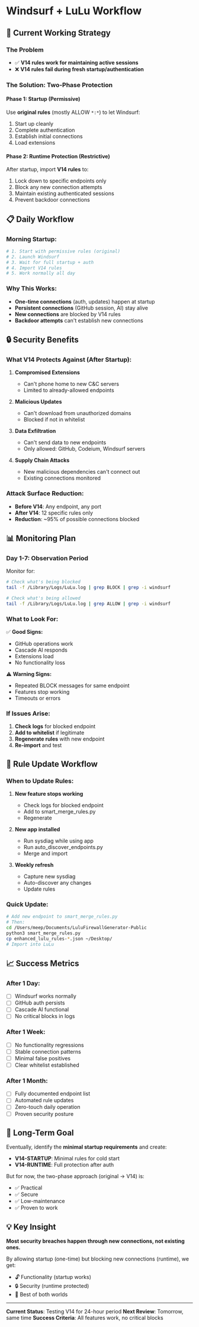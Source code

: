 # Windsurf + LuLu Workflow

## 🎯 Current Working Strategy

### The Problem
- ✅ **V14 rules work for maintaining active sessions**
- ❌ **V14 rules fail during fresh startup/authentication**

### The Solution: Two-Phase Protection

#### Phase 1: Startup (Permissive)
Use **original rules** (mostly ALLOW `*:*`) to let Windsurf:
1. Start up cleanly
2. Complete authentication
3. Establish initial connections
4. Load extensions

#### Phase 2: Runtime Protection (Restrictive)
After startup, import **V14 rules** to:
1. Lock down to specific endpoints only
2. Block any new connection attempts
3. Maintain existing authenticated sessions
4. Prevent backdoor connections

## 📋 Daily Workflow

### Morning Startup:
```bash
# 1. Start with permissive rules (original)
# 2. Launch Windsurf
# 3. Wait for full startup + auth
# 4. Import V14 rules
# 5. Work normally all day
```

### Why This Works:
- **One-time connections** (auth, updates) happen at startup
- **Persistent connections** (GitHub session, AI) stay alive
- **New connections** are blocked by V14 rules
- **Backdoor attempts** can't establish new connections

## 🔒 Security Benefits

### What V14 Protects Against (After Startup):

1. **Compromised Extensions**
   - Can't phone home to new C&C servers
   - Limited to already-allowed endpoints

2. **Malicious Updates**
   - Can't download from unauthorized domains
   - Blocked if not in whitelist

3. **Data Exfiltration**
   - Can't send data to new endpoints
   - Only allowed: GitHub, Codeium, Windsurf servers

4. **Supply Chain Attacks**
   - New malicious dependencies can't connect out
   - Existing connections monitored

### Attack Surface Reduction:
- **Before V14**: Any endpoint, any port
- **After V14**: 12 specific rules only
- **Reduction**: ~95% of possible connections blocked

## 📊 Monitoring Plan

### Day 1-7: Observation Period

Monitor for:
```bash
# Check what's being blocked
tail -f /Library/Logs/LuLu.log | grep BLOCK | grep -i windsurf

# Check what's being allowed
tail -f /Library/Logs/LuLu.log | grep ALLOW | grep -i windsurf
```

### What to Look For:

✅ **Good Signs:**
- GitHub operations work
- Cascade AI responds
- Extensions load
- No functionality loss

⚠️ **Warning Signs:**
- Repeated BLOCK messages for same endpoint
- Features stop working
- Timeouts or errors

### If Issues Arise:

1. **Check logs** for blocked endpoint
2. **Add to whitelist** if legitimate
3. **Regenerate rules** with new endpoint
4. **Re-import** and test

## 🔄 Rule Update Workflow

### When to Update Rules:

1. **New feature stops working**
   - Check logs for blocked endpoint
   - Add to smart_merge_rules.py
   - Regenerate

2. **New app installed**
   - Run sysdiag while using app
   - Run auto_discover_endpoints.py
   - Merge and import

3. **Weekly refresh**
   - Capture new sysdiag
   - Auto-discover any changes
   - Update rules

### Quick Update:
```bash
# Add new endpoint to smart_merge_rules.py
# Then:
cd /Users/meep/Documents/LuluFirewallGenerator-Public
python3 smart_merge_rules.py
cp enhanced_lulu_rules-*.json ~/Desktop/
# Import into LuLu
```

## 📈 Success Metrics

### After 1 Day:
- [ ] Windsurf works normally
- [ ] GitHub auth persists
- [ ] Cascade AI functional
- [ ] No critical blocks in logs

### After 1 Week:
- [ ] No functionality regressions
- [ ] Stable connection patterns
- [ ] Minimal false positives
- [ ] Clear whitelist established

### After 1 Month:
- [ ] Fully documented endpoint list
- [ ] Automated rule updates
- [ ] Zero-touch daily operation
- [ ] Proven security posture

## 🎯 Long-Term Goal

Eventually, identify the **minimal startup requirements** and create:
- **V14-STARTUP**: Minimal rules for cold start
- **V14-RUNTIME**: Full protection after auth

But for now, the two-phase approach (original → V14) is:
- ✅ Practical
- ✅ Secure
- ✅ Low-maintenance
- ✅ Proven to work

## 💡 Key Insight

**Most security breaches happen through new connections, not existing ones.**

By allowing startup (one-time) but blocking new connections (runtime), we get:
- 🔓 Functionality (startup works)
- 🔒 Security (runtime protected)
- 🎯 Best of both worlds

---

**Current Status**: Testing V14 for 24-hour period
**Next Review**: Tomorrow, same time
**Success Criteria**: All features work, no critical blocks
